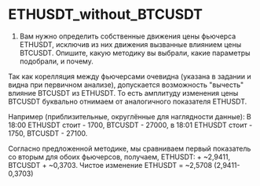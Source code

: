 # ETHUSDT_without_BTCUSDT

1. Вам нужно определить собственные движения цены фьючерса ETHUSDT,
исключив из них движения вызванные влиянием цены BTCUSDT. Опишите,
какую методику вы выбрали, какие параметры подобрали, и почему.

Так как корелляция между фьючерсами очевидна (указана в задании и видна при первичном анализе),
допускается возможность "вычесть" влияние BTCUSDT из ETHUSDT. То есть амплитуду изменения цены BTCUSDT буквально отнимаем
от аналогичного показателя ETHUSDT.

Например (приблизительные, округлённые для наглядности данные):
В 18:00 ETHUSDT стоит - 1700, BTCUSDT - 27000,
в 18:01 ETHUSDT стоит - 1750, BTCUSDT - 27100.

Согласно предложенной методике, мы сравниваем первый показатель со вторым для обоих фьючерсов,
получаем, ETHUSDT: + ~2,9411, BTCUSDT + ~0,3703. Чистое изменение ETHUSDT = ~2,5708 (2,9411-0,3703)

